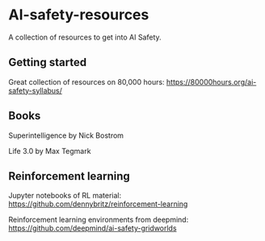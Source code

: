 # AI-safety-resources
A collection of resources to get into AI Safety.

## Getting started

Great collection of resources on 80,000 hours: https://80000hours.org/ai-safety-syllabus/

## Books

Superintelligence by Nick Bostrom

Life 3.0 by Max Tegmark

## Reinforcement learning

Jupyter notebooks of RL material: https://github.com/dennybritz/reinforcement-learning

Reinforcement learning environments from deepmind: https://github.com/deepmind/ai-safety-gridworlds
